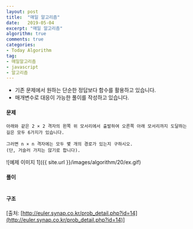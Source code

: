 ```yaml
---
layout: post
title:  "매일 알고리즘"
date:   2019-05-04
excerpt: "매일 알고리즘"
algorithm: true
comments: true
categories:
- Today Algorithm
tag:
- 매일알고리즘
- javascript
- 알고리즘
---
```


* 기존 문제에서 원하는 단순한 정답보다 함수를 활용하고 있습니다.
* 매개변수로 대응이 가능한 풀이를 작성하고 있습니다.

#### 문제
```
아래와 같은 2 × 2 격자의 왼쪽 위 모서리에서 출발하여 오른쪽 아래 모서리까지 도달하는 길은 모두 6가지가 있습니다.

그러면 n × n 격자에는 모두 몇 개의 경로가 있는지 구하시오.
(단, 거슬러 가지는 않기로 합니다).
```

![예제 이미지 1]({{ site.url }}/images/algorithm/20/ex.gif)

#### 풀이
```javascript
```

#### 구조
<!-- ![결과 이미지 1]({{ site.url }}/images/algorithm/11/diagram.png) -->

[출처: [http://euler.synap.co.kr/prob_detail.php?id=14](http://euler.synap.co.kr/prob_detail.php?id=14)]
